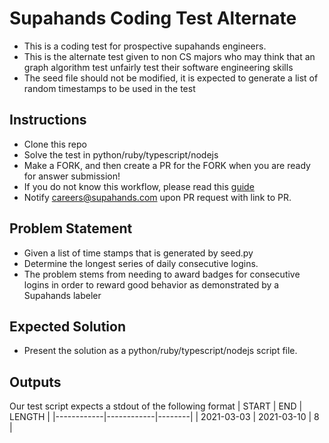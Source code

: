 # Supahands Coding Test Alternate
* This is a coding test for prospective supahands engineers. 
* This is the alternate test given to non CS majors who may think that an graph algorithm test unfairly test their software engineering skills
* The seed file should not be modified, it is expected to generate a list of random timestamps to be used in the test

## Instructions
* Clone this repo
* Solve the test in python/ruby/typescript/nodejs
* Make a FORK, and then create a PR for the FORK when you are ready for answer submission!
* If you do not know this workflow, please read this [guide](https://gist.github.com/Chaser324/ce0505fbed06b947d962)
* Notify  [careers@supahands.com](mailto:careers@supahands.com) upon PR request with link to PR.

## Problem Statement
* Given a list of time stamps that is generated by seed.py
* Determine the longest series of daily consecutive logins.
* The problem stems from needing to award badges for consecutive logins in order to reward good behavior as demonstrated by a Supahands labeler

## Expected Solution
* Present the solution as a python/ruby/typescript/nodejs script file.

## Outputs
Our test script expects a stdout of the following format
| START      | END        | LENGTH |
|------------|------------|--------|
| 2021-03-03 | 2021-03-10 |      8 |